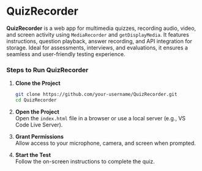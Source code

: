 # QuizRecorder
**QuizRecorder** is a web app for multimedia quizzes, recording audio, video, and screen activity using `MediaRecorder` and `getDisplayMedia`. It features instructions, question playback, answer recording, and API integration for storage. Ideal for assessments, interviews, and evaluations, it ensures a seamless and user-friendly testing experience.

### Steps to Run QuizRecorder

1. **Clone the Project**  
   ```bash
   git clone https://github.com/your-username/QuizRecorder.git
   cd QuizRecorder
   ```

2. **Open the Project**  
   Open the `index.html` file in a browser or use a local server (e.g., VS Code Live Server).

3. **Grant Permissions**  
   Allow access to your microphone, camera, and screen when prompted.

4. **Start the Test**  
   Follow the on-screen instructions to complete the quiz.

